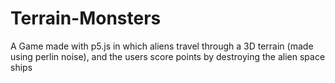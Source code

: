 # Terrain-Monsters
A Game made with p5.js in which aliens travel through a 3D terrain (made using perlin noise), and the users score points by destroying the alien space ships
